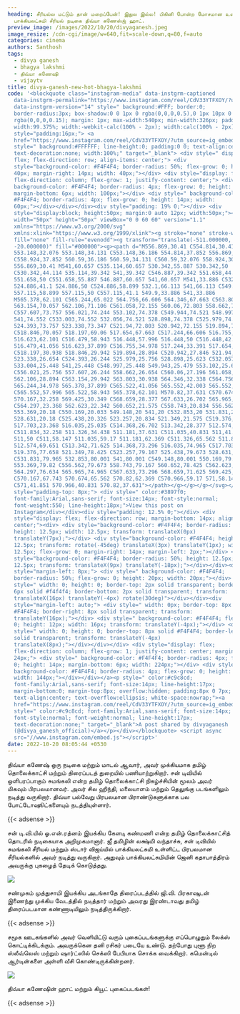 ```yaml
---
heading: சீரியல்ல மட்டும் தான் மறைப்பேன்! இதுல இல்ல! பிகினி போன்ற மோசமான உடையில்
  பாக்கியலட்சுமி சீரியல் நடிகை திவ்யா கணேஸ்ஜ் ஹாட்.
preview_image: /images/2022/10/20/divyaganesh.jpeg
image_resize: /cdn-cgi/image/w=640,fit=scale-down,q=80,f=auto
categories: cinema
authors: Santhosh
tags:
  - divya ganesh
  - bhagya lakshmi
  - திவ்யா கணேஷி
  - vijaytv
title: divya-ganesh-new-hot-bhagya-lakshmi
code: '<blockquote class="instagram-media" data-instgrm-captioned
  data-instgrm-permalink="https://www.instagram.com/reel/CdV33YTFXOY/?utm_source=ig_embed&amp;utm_campaign=loading"
  data-instgrm-version="14" style=" background:#FFF; border:0;
  border-radius:3px; box-shadow:0 0 1px 0 rgba(0,0,0,0.5),0 1px 10px 0
  rgba(0,0,0,0.15); margin: 1px; max-width:540px; min-width:326px; padding:0;
  width:99.375%; width:-webkit-calc(100% - 2px); width:calc(100% - 2px);"><div
  style="padding:16px;"> <a
  href="https://www.instagram.com/reel/CdV33YTFXOY/?utm_source=ig_embed&amp;utm_campaign=loading"
  style=" background:#FFFFFF; line-height:0; padding:0 0; text-align:center;
  text-decoration:none; width:100%;" target="_blank"> <div style=" display:
  flex; flex-direction: row; align-items: center;"> <div
  style="background-color: #F4F4F4; border-radius: 50%; flex-grow: 0; height:
  40px; margin-right: 14px; width: 40px;"></div> <div style="display: flex;
  flex-direction: column; flex-grow: 1; justify-content: center;"> <div style="
  background-color: #F4F4F4; border-radius: 4px; flex-grow: 0; height: 14px;
  margin-bottom: 6px; width: 100px;"></div> <div style=" background-color:
  #F4F4F4; border-radius: 4px; flex-grow: 0; height: 14px; width:
  60px;"></div></div></div><div style="padding: 19% 0;"></div> <div
  style="display:block; height:50px; margin:0 auto 12px; width:50px;"><svg
  width="50px" height="50px" viewBox="0 0 60 60" version="1.1"
  xmlns="https://www.w3.org/2000/svg"
  xmlns:xlink="https://www.w3.org/1999/xlink"><g stroke="none" stroke-width="1"
  fill="none" fill-rule="evenodd"><g transform="translate(-511.000000,
  -20.000000)" fill="#000000"><g><path d="M556.869,30.41 C554.814,30.41
  553.148,32.076 553.148,34.131 C553.148,36.186 554.814,37.852 556.869,37.852
  C558.924,37.852 560.59,36.186 560.59,34.131 C560.59,32.076 558.924,30.41
  556.869,30.41 M541,60.657 C535.114,60.657 530.342,55.887 530.342,50
  C530.342,44.114 535.114,39.342 541,39.342 C546.887,39.342 551.658,44.114
  551.658,50 C551.658,55.887 546.887,60.657 541,60.657 M541,33.886 C532.1,33.886
  524.886,41.1 524.886,50 C524.886,58.899 532.1,66.113 541,66.113 C549.9,66.113
  557.115,58.899 557.115,50 C557.115,41.1 549.9,33.886 541,33.886
  M565.378,62.101 C565.244,65.022 564.756,66.606 564.346,67.663 C563.803,69.06
  563.154,70.057 562.106,71.106 C561.058,72.155 560.06,72.803 558.662,73.347
  C557.607,73.757 556.021,74.244 553.102,74.378 C549.944,74.521 548.997,74.552
  541,74.552 C533.003,74.552 532.056,74.521 528.898,74.378 C525.979,74.244
  524.393,73.757 523.338,73.347 C521.94,72.803 520.942,72.155 519.894,71.106
  C518.846,70.057 518.197,69.06 517.654,67.663 C517.244,66.606 516.755,65.022
  516.623,62.101 C516.479,58.943 516.448,57.996 516.448,50 C516.448,42.003
  516.479,41.056 516.623,37.899 C516.755,34.978 517.244,33.391 517.654,32.338
  C518.197,30.938 518.846,29.942 519.894,28.894 C520.942,27.846 521.94,27.196
  523.338,26.654 C524.393,26.244 525.979,25.756 528.898,25.623 C532.057,25.479
  533.004,25.448 541,25.448 C548.997,25.448 549.943,25.479 553.102,25.623
  C556.021,25.756 557.607,26.244 558.662,26.654 C560.06,27.196 561.058,27.846
  562.106,28.894 C563.154,29.942 563.803,30.938 564.346,32.338 C564.756,33.391
  565.244,34.978 565.378,37.899 C565.522,41.056 565.552,42.003 565.552,50
  C565.552,57.996 565.522,58.943 565.378,62.101 M570.82,37.631 C570.674,34.438
  570.167,32.258 569.425,30.349 C568.659,28.377 567.633,26.702 565.965,25.035
  C564.297,23.368 562.623,22.342 560.652,21.575 C558.743,20.834 556.562,20.326
  553.369,20.18 C550.169,20.033 549.148,20 541,20 C532.853,20 531.831,20.033
  528.631,20.18 C525.438,20.326 523.257,20.834 521.349,21.575 C519.376,22.342
  517.703,23.368 516.035,25.035 C514.368,26.702 513.342,28.377 512.574,30.349
  C511.834,32.258 511.326,34.438 511.181,37.631 C511.035,40.831 511,41.851
  511,50 C511,58.147 511.035,59.17 511.181,62.369 C511.326,65.562 511.834,67.743
  512.574,69.651 C513.342,71.625 514.368,73.296 516.035,74.965 C517.703,76.634
  519.376,77.658 521.349,78.425 C523.257,79.167 525.438,79.673 528.631,79.82
  C531.831,79.965 532.853,80.001 541,80.001 C549.148,80.001 550.169,79.965
  553.369,79.82 C556.562,79.673 558.743,79.167 560.652,78.425 C562.623,77.658
  564.297,76.634 565.965,74.965 C567.633,73.296 568.659,71.625 569.425,69.651
  C570.167,67.743 570.674,65.562 570.82,62.369 C570.966,59.17 571,58.147 571,50
  C571,41.851 570.966,40.831 570.82,37.631"></path></g></g></g></svg></div><div
  style="padding-top: 8px;"> <div style=" color:#3897f0;
  font-family:Arial,sans-serif; font-size:14px; font-style:normal;
  font-weight:550; line-height:18px;">View this post on
  Instagram</div></div><div style="padding: 12.5% 0;"></div> <div
  style="display: flex; flex-direction: row; margin-bottom: 14px; align-items:
  center;"><div> <div style="background-color: #F4F4F4; border-radius: 50%;
  height: 12.5px; width: 12.5px; transform: translateX(0px)
  translateY(7px);"></div> <div style="background-color: #F4F4F4; height:
  12.5px; transform: rotate(-45deg) translateX(3px) translateY(1px); width:
  12.5px; flex-grow: 0; margin-right: 14px; margin-left: 2px;"></div> <div
  style="background-color: #F4F4F4; border-radius: 50%; height: 12.5px; width:
  12.5px; transform: translateX(9px) translateY(-18px);"></div></div><div
  style="margin-left: 8px;"> <div style=" background-color: #F4F4F4;
  border-radius: 50%; flex-grow: 0; height: 20px; width: 20px;"></div> <div
  style=" width: 0; height: 0; border-top: 2px solid transparent; border-left:
  6px solid #f4f4f4; border-bottom: 2px solid transparent; transform:
  translateX(16px) translateY(-4px) rotate(30deg)"></div></div><div
  style="margin-left: auto;"> <div style=" width: 0px; border-top: 8px solid
  #F4F4F4; border-right: 8px solid transparent; transform:
  translateY(16px);"></div> <div style=" background-color: #F4F4F4; flex-grow:
  0; height: 12px; width: 16px; transform: translateY(-4px);"></div> <div
  style=" width: 0; height: 0; border-top: 8px solid #F4F4F4; border-left: 8px
  solid transparent; transform: translateY(-4px)
  translateX(8px);"></div></div></div> <div style="display: flex;
  flex-direction: column; flex-grow: 1; justify-content: center; margin-bottom:
  24px;"> <div style=" background-color: #F4F4F4; border-radius: 4px; flex-grow:
  0; height: 14px; margin-bottom: 6px; width: 224px;"></div> <div style="
  background-color: #F4F4F4; border-radius: 4px; flex-grow: 0; height: 14px;
  width: 144px;"></div></div></a><p style=" color:#c9c8cd;
  font-family:Arial,sans-serif; font-size:14px; line-height:17px;
  margin-bottom:0; margin-top:8px; overflow:hidden; padding:8px 0 7px;
  text-align:center; text-overflow:ellipsis; white-space:nowrap;"><a
  href="https://www.instagram.com/reel/CdV33YTFXOY/?utm_source=ig_embed&amp;utm_campaign=loading"
  style=" color:#c9c8cd; font-family:Arial,sans-serif; font-size:14px;
  font-style:normal; font-weight:normal; line-height:17px;
  text-decoration:none;" target="_blank">A post shared by divyaganesh
  (@divya_ganesh_official)</a></p></div></blockquote> <script async
  src="//www.instagram.com/embed.js"></script>'
date: 2022-10-20 08:05:44 +0530
---
```

திவ்யா கணேஷ் ஒரு  நடிகை மற்றும் மாடல் ஆவார், அவர் முக்கியமாக தமிழ் தொலைக்காட்சி மற்றும் திரைப்படத் துறையில் பணியாற்றுகிறார். சன் டிவியில் ஒளிபரப்பாகும் சுமங்கலி என்ற தமிழ் தொலைக்காட்சி நிகழ்ச்சியின் மூலம் அவர் மிகவும் பிரபலமானவர். அவர் சில ஹிந்தி, மலையாளம் மற்றும் தெலுங்கு படங்களிலும் நடித்து வருகிறார். திவ்யா பல்வேறு பிரபலமான பிராண்டுகளுக்காக பல போட்டோஷூட்களையும் நடத்தியுள்ளார்.

{{< adsense >}}


சன் டி.வி.யில் ஓ.என்.ரத்னம் இயக்கிய கேளடி கண்மணி என்ற தமிழ் தொலைக்காட்சித் தொடரில் நடிகையாக அறிமுகமானார். ஜீ தமிழின் லக்ஷ்மி வந்தாச்சு, சன் டிவியில் சுமங்கலி சீரியல் மற்றும் ஸ்டார் விஜய்யில் பாக்கியலட்சுமி உள்ளிட்ட பிரபலமான சீரியல்களில் அவர் நடித்து வருகிறார். அதுவும் பாக்கியலட்சுமியின் ஜெனி கதாபாத்திரம் அவருக்கு புகழைத் தேடிக் கொடுத்தது.


![](/images/2022/10/20/divya-ganesh-new-hot-bhagya-lakshmi.jpeg)

சண்முகம் முத்துசாமி இயக்கிய அடங்காதே திரைப்படத்தில் ஜி.வி. பிரகாஷுடன் இணைந்து முக்கிய வேடத்தில் நடித்தார் மற்றும் அவரது இரண்டாவது தமிழ் திரைப்படமான கண்ணாடியிலும் நடித்திருக்கிறார்.

{{< adsense >}}


சமூக ஊடகங்களில் அவர் வெளியிட்டு வரும் புகைப்படங்களுக்கு எப்பொழுதும் லைக்ஸ் கொட்டிக்கிடக்கும்.‌ அவருக்கென தனி ரசிகர் படையே உண்டு. தற்போது புளூ நிற ஸ்லீவ்லெஸ் மற்றும் ஷார்ட்ஸில் செக்ஸி பேபியாக சொக்க வைக்கிறார். கமென்டில் ஆர்டின்களை அள்ளி வீசி கொண்டிருக்கின்றனர்.

![](/images/2022/10/20/divya-ganesh-new-hot-bhagya-lakshmi2.jpeg)

திவ்யா கணேஷின் ஹாட் மற்றும் கியூட் புகைப்படங்கள்!

{{< adsense >}}